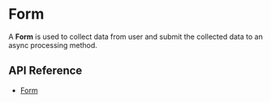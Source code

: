 # Form

A **Form** is used to collect data from user and submit the collected data to an async processing method.

## API Reference

* [Form]($ui-core:Form)
